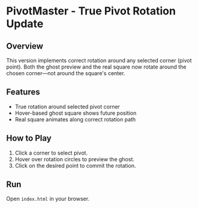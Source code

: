 # PivotMaster - True Pivot Rotation Update

## Overview

This version implements correct rotation around any selected corner (pivot point). Both the ghost preview and the real square now rotate around the chosen corner—not around the square's center.

## Features

- True rotation around selected pivot corner
- Hover-based ghost square shows future position
- Real square animates along correct rotation path

## How to Play

1. Click a corner to select pivot.
2. Hover over rotation circles to preview the ghost.
3. Click on the desired point to commit the rotation.

## Run

Open `index.html` in your browser.
